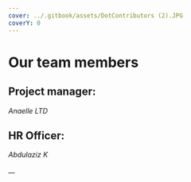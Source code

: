 ```yaml
---
cover: ../.gitbook/assets/DotContributors (2).JPG
coverY: 0
---
```


# Our team members

## Project manager:

_Anaelle LTD_

## HR Officer:

_Abdulaziz K_

__
